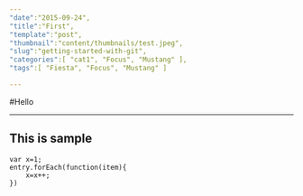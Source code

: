 ```yaml
---
"date":"2015-09-24",
"title":"First",
"template":"post",
"thumbnail":"content/thumbnails/test.jpeg",
"slug":"getting-started-with-git",
"categories":[ "cat1", "Focus", "Mustang" ],
"tags":[ "Fiesta", "Focus", "Mustang" ] 

---
```


#Hello

---
This is sample
---

```
var x=1;
entry.forEach(function(item){
    x=x++;
})
```